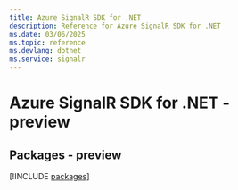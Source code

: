 ```yaml
---
title: Azure SignalR SDK for .NET
description: Reference for Azure SignalR SDK for .NET
ms.date: 03/06/2025
ms.topic: reference
ms.devlang: dotnet
ms.service: signalr
---
```

# Azure SignalR SDK for .NET - preview
## Packages - preview
[!INCLUDE [packages](signalr-index.md)]